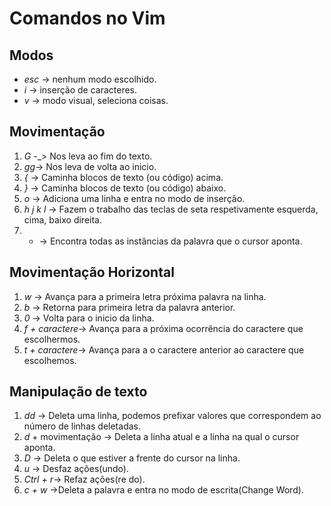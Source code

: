 # Comandos no Vim

## Modos
- *esc* -> nenhum modo escolhido.
- *i* -> inserção de caracteres.
- *v* -> modo visual, seleciona coisas.

## Movimentação
1. *G* -_> Nos leva ao fim do texto.
2. *gg*-> Nos leva de volta ao inicio.
3. *{* -> Caminha blocos de texto (ou código) acima.
4. *}* -> Caminha blocos de texto (ou código) abaixo.
5. *o*  -> Adiciona uma linha e entra no modo de inserção.
6. *h j k l* -> Fazem o trabalho das teclas de seta respetivamente esquerda, cima, baixo direita.
7. * -> Encontra todas as instâncias da palavra que o cursor aponta.
## Movimentação Horizontal
1. *w* -> Avança para a primeira letra próxima palavra na linha.
2. *b* -> Retorna para  primeira letra da palavra anterior.
3. *0* -> Volta para o inicio da linha.
4. *f + caractere*-> Avança para a próxima ocorrência do caractere que escolhermos.
5. *t + caractere*-> Avança para a o caractere anterior ao caractere que escolhemos.

## Manipulação de texto
1. *dd* -> Deleta uma linha, podemos prefixar valores que correspondem ao número de linhas deletadas.
2. *d* + movimentação -> Deleta a linha atual e a linha na qual o cursor aponta.
3. *D* -> Deleta o que estiver a frente do cursor na linha.
4. *u* -> Desfaz ações(undo).
5. *Ctrl + r*-> Refaz ações(re do).
6. *c + w* ->Deleta a palavra e entra no modo de escrita(Change Word).
